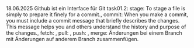 18.06.2025
Github ist ein Interface für Git
task01.2: stage: To stage a file is simply to prepare it finely for a commit., commit: When you make a commit, you must include a commit message that briefly describes the changes. This message helps you and others understand the history and purpose of the changes., fetch: , pull: , push: , merge: Änderungen bei einem Branch mit Änderungen auf anderem Branch zusammenfügen.
